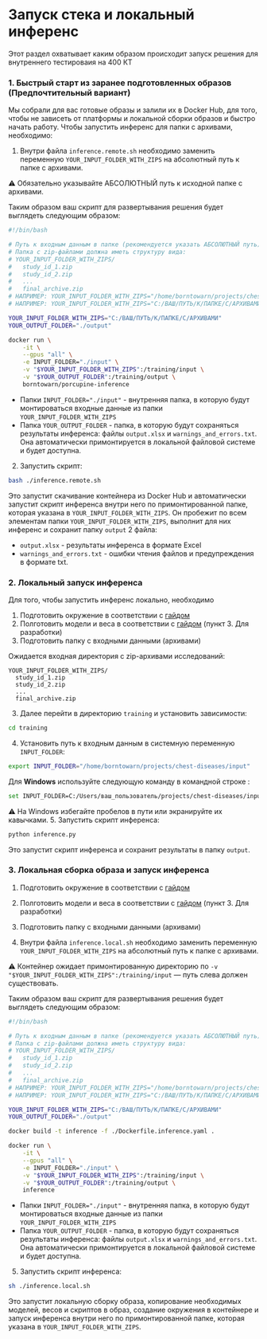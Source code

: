 # Запуск стека и локальный инференс

Этот раздел охватывает каким образом происходит запуск решения для внутреннего тестироваия на 400 КТ

### 1. Быстрый старт из заранее подготовленных образов (Предпочтительный вариант)

Мы собрали для вас готовые образы и залили их в Docker Hub, для того, чтобы не зависеть от платформы и локальной сборки образов и быстро начать работу.
Чтобы запустить инференс для папки с архивами, необходимо:

1. Внутри файла `inference.remote.sh` необходимо заменить переменную `YOUR_INPUT_FOLDER_WITH_ZIPS` на абсолютный путь к папке с архивами.

⚠️ Обязательно указывайте АБСОЛЮТНЫЙ путь к исходной папке с архивами.

Таким образом ваш скрипт для развертывания решения будет выглядеть следующим образом:
```bash
#!/bin/bash

# Путь к входным данным в папке (рекомендуется указать АБСОЛЮТНЫЙ путь)
# Папка с zip-файлами должна иметь структуру вида:
# YOUR_INPUT_FOLDER_WITH_ZIPS/
#   study_id_1.zip
#   study_id_2.zip
#   ...
#   final_archive.zip
# НАПРИМЕР: YOUR_INPUT_FOLDER_WITH_ZIPS="/home/borntowarn/projects/chest-diseases/input"
# НАПРИМЕР: YOUR_INPUT_FOLDER_WITH_ZIPS="C:/ВАШ/ПУТЬ/К/ПАПКЕ/С/АРХИВАМИ"

YOUR_INPUT_FOLDER_WITH_ZIPS="C:/ВАШ/ПУТЬ/К/ПАПКЕ/С/АРХИВАМИ"
YOUR_OUTPUT_FOLDER="./output"

docker run \
    -it \
    --gpus "all" \
    -e INPUT_FOLDER="./input" \
    -v "$YOUR_INPUT_FOLDER_WITH_ZIPS":/training/input \
    -v "$YOUR_OUTPUT_FOLDER":/training/output \
    borntowarn/porcupine-inference
```

-  Папки `INPUT_FOLDER="./input"` - внутренняя папка, в которую будут монтироваться входные данные из папки `YOUR_INPUT_FOLDER_WITH_ZIPS`
-  Папка `YOUR_OUTPUT_FOLDER` - папка, в которую будут сохраняться результаты инференса: файлы `output.xlsx` и `warnings_and_errors.txt`. Она автоматически примонтируется в локальной файловой системе и будет доступна.

2. Запустить скрипт:
```bash
bash ./inference.remote.sh
```

Это запустит скачивание контейнера из Docker Hub и автоматически запустит скрипт инференса внутри него по примонтированной папке, которая указана в `YOUR_INPUT_FOLDER_WITH_ZIPS`.
Он пробежит по всем элементам папки `YOUR_INPUT_FOLDER_WITH_ZIPS`, выполнит для них инференс и сохранит папку `output` 2 файла:
- `output.xlsx` - результаты инференса в формате Excel
- `warnings_and_errors.txt` - ошибки чтения файлов и предупреждения в формате txt.


### 2. Локальный запуск инференса

Для того, чтобы запустить инференс локально, необходимо

1. Подготовить окружение в соответствии с [гайдом](./development.md)
2. Полготовить модели и веса в соответствии с [гайдом](./models.md) (пункт 3. Для разработки)
2. Подготовить папку с входными данными (архивами)

Ожидается входная директория с zip-архивами исследований:
```
YOUR_INPUT_FOLDER_WITH_ZIPS/
  study_id_1.zip
  study_id_2.zip
  ...
  final_archive.zip
```

3. Далее перейти в директорию `training` и установить зависимости:
```bash
cd training
```
4. Установить путь к входным данным в системную переменную `INPUT_FOLDER`:
```bash
export INPUT_FOLDER="/home/borntowarn/projects/chest-diseases/input"
```
Для **Windows** используйте следующую команду в командной строке :
```bash
set INPUT_FOLDER=C:/Users/ваш_пользователь/projects/chest-diseases/input
```

⚠️ На Windows избегайте пробелов в пути или экранируйте их кавычками.
5. Запустить скрипт инференса:
```bash
python inference.py
```

Это запустит скрипт инференса и сохранит результаты в папку `output`.

### 3. Локальная сборка образа и запуск инференса

1. Подготовить окружение в соответствии с [гайдом](./development.md)
2. Полготовить модели и веса в соответствии с [гайдом](./models.md) (пункт 3. Для разработки)
3. Подготовить папку с входными данными (архивами)

4. Внутри файла `inference.local.sh` необходимо заменить переменную `YOUR_INPUT_FOLDER_WITH_ZIPS` на абсолютный путь к папке с архивами.

⚠️ Контейнер ожидает примонтированную директорию по `-v "$YOUR_INPUT_FOLDER_WITH_ZIPS":/training/input` — путь слева должен существовать.

Таким образом ваш скрипт для развертывания решения будет выглядеть следующим образом:
```bash
#!/bin/bash

# Путь к входным данным в папке (рекомендуется указать АБСОЛЮТНЫЙ путь)
# Папка с zip-файлами должна иметь структуру вида:
# YOUR_INPUT_FOLDER_WITH_ZIPS/
#   study_id_1.zip
#   study_id_2.zip
#   ...
#   final_archive.zip
# НАПРИМЕР: YOUR_INPUT_FOLDER_WITH_ZIPS="/home/borntowarn/projects/chest-diseases/input"
# НАПРИМЕР: YOUR_INPUT_FOLDER_WITH_ZIPS="C:/ВАШ/ПУТЬ/К/ПАПКЕ/С/АРХИВАМИ"

YOUR_INPUT_FOLDER_WITH_ZIPS="C:/ВАШ/ПУТЬ/К/ПАПКЕ/С/АРХИВАМИ"
YOUR_OUTPUT_FOLDER="./output"

docker build -t inference -f ./Dockerfile.inference.yaml .

docker run \
    -it \
    --gpus "all" \
    -e INPUT_FOLDER="./input" \
    -v "$YOUR_INPUT_FOLDER_WITH_ZIPS":/training/input \
    -v "$YOUR_OUTPUT_FOLDER":/training/output \
    inference
```

-  Папки `INPUT_FOLDER="./input"` - внутренняя папка, в которую будут монтироваться входные данные из папки `YOUR_INPUT_FOLDER_WITH_ZIPS`
-  Папка `YOUR_OUTPUT_FOLDER` - папка, в которую будут сохраняться результаты инференса: файлы `output.xlsx` и `warnings_and_errors.txt`. Она автоматически примонтируется в локальной файловой системе и будет доступна.

5. Запустить скрипт инференса:
```bash
sh ./inference.local.sh
```

Это запустит локальную сборку образа, копирование необходимых моделей, весов и скриптов в образ, создание окружения в контейнере и запуск инференса внутри него по примонтированной папке, которая указана в `YOUR_INPUT_FOLDER_WITH_ZIPS`.